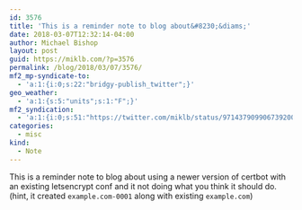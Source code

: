 ```yaml
---
id: 3576
title: 'This is a reminder note to blog about&#8230;&diams;'
date: 2018-03-07T12:32:14-04:00
author: Michael Bishop
layout: post
guid: https://miklb.com/?p=3576
permalink: /blog/2018/03/07/3576/
mf2_mp-syndicate-to:
  - 'a:1:{i:0;s:22:"bridgy-publish_twitter";}'
geo_weather:
  - 'a:1:{s:5:"units";s:1:"F";}'
mf2_syndication:
  - 'a:1:{i:0;s:51:"https://twitter.com/miklb/status/971437909906739200";}'
categories:
  - misc
kind:
  - Note
---
```

This is a reminder note to blog about using a newer version of certbot with an existing letsencrypt conf and it not doing what you think it should do. (hint, it created `example.com-0001` along with existing `example.com`) 